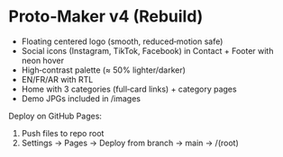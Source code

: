 # Proto‑Maker v4 (Rebuild)

- Floating centered logo (smooth, reduced‑motion safe)
- Social icons (Instagram, TikTok, Facebook) in Contact + Footer with neon hover
- High‑contrast palette (≈ 50% lighter/darker)
- EN/FR/AR with RTL
- Home with 3 categories (full‑card links) + category pages
- Demo JPGs included in /images

Deploy on GitHub Pages:
1) Push files to repo root
2) Settings → Pages → Deploy from branch → main → /(root)
